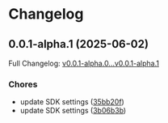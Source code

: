 # Changelog

## 0.0.1-alpha.1 (2025-06-02)

Full Changelog: [v0.0.1-alpha.0...v0.0.1-alpha.1](https://github.com/vern-so/sdk-ruby/compare/v0.0.1-alpha.0...v0.0.1-alpha.1)

### Chores

* update SDK settings ([35bb20f](https://github.com/vern-so/sdk-ruby/commit/35bb20f334f326ac11b123c40a8a1386b5dfc729))
* update SDK settings ([3b06b3b](https://github.com/vern-so/sdk-ruby/commit/3b06b3bf3f8bce9fb14a60c01b884ddcc1b4853f))
